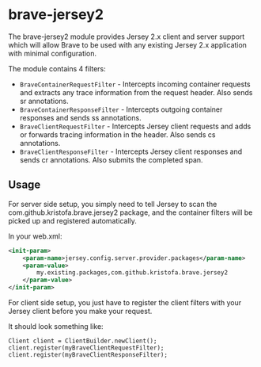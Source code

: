 # brave-jersey2 #

The brave-jersey2 module provides Jersey 2.x client and server support which will allow Brave to be used with any
existing Jersey 2.x application with minimal configuration.

The module contains 4 filters:

*   `BraveContainerRequestFilter`  - Intercepts incoming container requests and extracts any trace information from
the request header. Also sends sr annotations.
*   `BraveContainerResponseFilter` - Intercepts outgoing container responses and sends ss annotations.
*   `BraveClientRequestFilter` - Intercepts Jersey client requests and adds or forwards tracing information in the header.
Also sends cs annotations.
*   `BraveClientResponseFilter` - Intercepts Jersey client responses and sends cr annotations. Also submits the completed span.

## Usage ##

For server side setup, you simply need to tell Jersey to scan the com.github.kristofa.brave.jersey2 package, and
the container filters will be picked up and registered automatically.

In your web.xml:

```xml
<init-param>
    <param-name>jersey.config.server.provider.packages</param-name>
    <param-value>
        my.existing.packages,com.github.kristofa.brave.jersey2
    </param-value>
</init-param>
```

For client side setup, you just have to register the client filters with your Jersey client before you make your request.

It should look something like:

    Client client = ClientBuilder.newClient();
    client.register(myBraveClientRequestFilter);
    client.register(myBraveClientResponseFilter);



